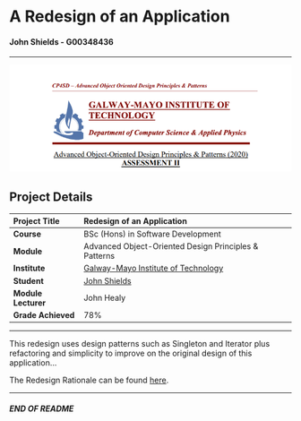 # A Redesign of an Application

#### John Shields - G00348436
***
<p align="center">
<img src="https://github.com/johnshields/OOP-App2-Redesign/blob/main/workings/logo.png?raw=true">
</p>

## Project Details
| **Project Title** | Redesign of an Application |
| :------------- |:-------------|
| **Course**              | BSc (Hons) in Software Development |
| **Module**              | Advanced Object-Oriented Design Principles & Patterns |
| **Institute**           | [Galway-Mayo Institute of Technology](https://www.gmit.ie/) |
| **Student**            | [John Shields](https://github.com/johnshields) |
| **Module Lecturer**     | John Healy |
| **Grade Achieved**      | 78% |
***

This redesign uses design patterns such as Singleton and Iterator plus refactoring and simplicity to improve on the original design of this application...

The Redesign Rationale can be found [here](https://github.com/johnshields/OOP-App2-Redesign/wiki).

***
##### END OF README
